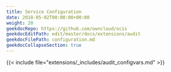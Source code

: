 ```yaml
---
title: Service Configuration
date: 2018-05-02T00:00:00+00:00
weight: 20
geekdocRepo: https://github.com/owncloud/ocis
geekdocEditPath: edit/master/docs/extensions/audit
geekdocFilePath: configuration.md
geekdocCollapseSection: true
---
```



{{< include file="extensions/_includes/audit_configvars.md" >}}
